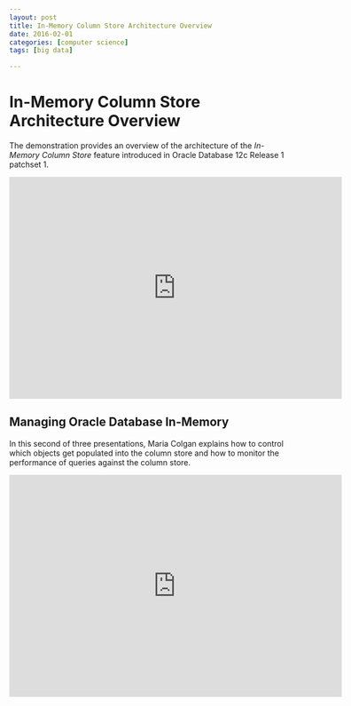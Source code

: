 ```yaml
---
layout: post
title: In-Memory Column Store Architecture Overview 
date: 2016-02-01
categories: [computer science]
tags: [big data]

---
```



In-Memory Column Store Architecture Overview
=====

The demonstration provides an overview of the architecture of the *In-Memory Column Store* feature introduced in Oracle Database 12c Release 1 patchset 1.

<iframe width="600" height="400" src="https://www.youtube.com/embed/fMW2-TDheec" frameborder="0" allowfullscreen></iframe>


## Managing Oracle Database In-Memory

In this second of three presentations, Maria Colgan explains how to control which objects get populated into the column store and how to monitor the performance of queries against the column store.

<iframe width="600" height="400" src="https://www.youtube.com/embed/IZ7UMoQxtLo" frameborder="0" allowfullscreen></iframe>